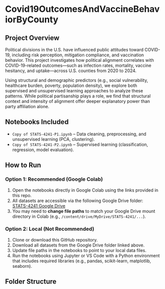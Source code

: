 # Covid19OutcomesAndVaccineBehaviorByCounty

## Project Overview

Political divisions in the U.S. have influenced public attitudes toward COVID-19, including risk perception, mitigation compliance, and vaccination behavior. This project investigates how political alignment correlates with COVID-19-related outcomes—such as infection rates, mortality, vaccine hesitancy, and uptake—across U.S. counties from 2020 to 2024.

Using structural and demographic predictors (e.g., social vulnerability, healthcare burden, poverty, population density), we explore both supervised and unsupervised learning approaches to analyze these patterns. While political partisanship plays a role, we find that structural context and intensity of alignment offer deeper explanatory power than party affiliation alone.

## Notebooks Included

- `Copy of STATS-4241-P1.ipynb` – Data cleaning, preprocessing, and unsupervised learning (PCA, clustering).
- `Copy of STATS-4241-P2.ipynb` – Supervised learning (classification, regression, model evaluation).

## How to Run

### Option 1: Recommended (Google Colab)
1. Open the notebooks directly in Google Colab using the links provided in this repo.
2. All datasets are accessible via the following Google Drive folder:  
   [STATS-4241 Google Drive](https://drive.google.com/drive/folders/18C_1ySJlDdzOYVdi1PIUqRUfJzhhOmNr?usp=sharing)
3. You may need to **change file paths** to match your Google Drive mount directory in Colab (e.g., `/content/drive/MyDrive/STATS-4241/...`).

### Option 2: Local (Not Recommended)
1. Clone or download this GitHub repository.
2. Download all datasets from the Google Drive folder linked above.
3. Update file paths in the notebooks to point to your local data files.
4. Run the notebooks using Jupyter or VS Code with a Python environment that includes required libraries (e.g., pandas, scikit-learn, matplotlib, seaborn).

## Folder Structure

